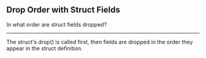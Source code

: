 ## Drop Order with Struct Fields

In what order are struct fields dropped?

---

The struct's drop() is called first, then fields are dropped in the order they appear in the struct definition.

